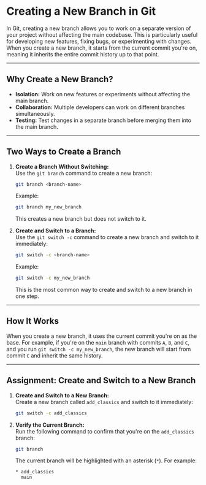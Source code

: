 # Creating a New Branch in Git

In Git, creating a new branch allows you to work on a separate version of your project without affecting the main codebase. This is particularly useful for developing new features, fixing bugs, or experimenting with changes. When you create a new branch, it starts from the current commit you're on, meaning it inherits the entire commit history up to that point.

---

## Why Create a New Branch?

- **Isolation:** Work on new features or experiments without affecting the main branch.
- **Collaboration:** Multiple developers can work on different branches simultaneously.
- **Testing:** Test changes in a separate branch before merging them into the main branch.

---

## Two Ways to Create a Branch

1. **Create a Branch Without Switching:**  
   Use the `git branch` command to create a new branch:

   ```bash
   git branch <branch-name>
   ```

   Example:

   ```bash
   git branch my_new_branch
   ```

   This creates a new branch but does not switch to it.

2. **Create and Switch to a Branch:**  
   Use the `git switch -c` command to create a new branch and switch to it immediately:

   ```bash
   git switch -c <branch-name>
   ```

   Example:

   ```bash
   git switch -c my_new_branch
   ```

   This is the most common way to create and switch to a new branch in one step.

---

## How It Works

When you create a new branch, it uses the current commit you're on as the base. For example, if you're on the `main` branch with commits `A`, `B`, and `C`, and you run `git switch -c my_new_branch`, the new branch will start from commit `C` and inherit the same history.

---

## Assignment: Create and Switch to a New Branch

1. **Create and Switch to a New Branch:**  
   Create a new branch called `add_classics` and switch to it immediately:

   ```bash
   git switch -c add_classics
   ```

2. **Verify the Current Branch:**  
   Run the following command to confirm that you're on the `add_classics` branch:

   ```bash
   git branch
   ```

   The current branch will be highlighted with an asterisk (`*`). For example:

   ```
   * add_classics
     main
   ```
